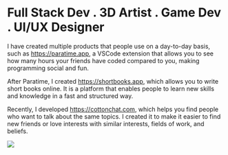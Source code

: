 # Full Stack Dev . 3D Artist . Game Dev . UI/UX Designer

I have created multiple products that people use on a day-to-day basis, such as https://paratime.app, a VSCode extension that allows you to see how many hours your friends have coded compared to you, making programming social and fun.

After Paratime, I created https://shortbooks.app, which allows you to write short books online. It is a platform that enables people to learn new skills and knowledge in a fast and structured way.

Recently, I developed https://cottonchat.com, which helps you find people who want to talk about the same topics. I created it to make it easier to find new friends or love interests with similar interests, fields of work, and beliefs.


![](https://komarev.com/ghpvc/?username=arnavzek&label=PROFILE+VIEWS)

<!--
**arnavzek/arnavzek** is a ✨ _special_ ✨ repository because its `README.md` (this file) appears on your GitHub profile.

Here are some ideas to get you started:

- 🔭 I’m currently working on ...
- 🌱 I’m currently learning ...
- 👯 I’m looking to collaborate on ...
- 🤔 I’m looking for help with ...
- 💬 Ask me about ...
- 📫 How to reach me: ...
- 😄 Pronouns: ...
- ⚡ Fun fact: ...
-->
